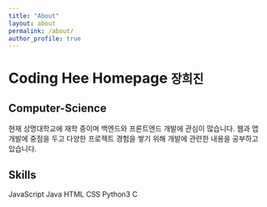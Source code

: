 ```yaml
---
title: "About"
layout: about
permalink: /about/
author_profile: true
---
```




# Coding Hee Homepage <small class="hyde name">장희진</small>



## Computer-Science 

현재 상명대학교에 재학 중이며 백엔드와 프론트엔드 개발에 관심이 많습니다. 웹과 앱 개발에 중점을 두고 다양한 프로젝트 경험을 쌓기 위해 개발에 관련한 내용을 공부하고 있습니다.



## Skills

<div class="hyde tags skills">
    <a class="hyde tag">JavaScript</a> 
    <a class="hyde tag">Java</a> 
    <a class="hyde tag">HTML</a> 
    <a class="hyde tag">CSS</a> 
    <a class="hyde tag">Python3</a> 
    <a class="hyde tag">C</a>
</div>

